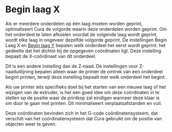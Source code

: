 Begin laag X
====
Als er meerdere onderdelen op één laag moeten worden geprint, optimaliseert Cura de volgorde waarin deze onderdelen worden geprint. Om het onderdeel te laten afkoelen voordat de volgende laag wordt geprint, wordt elke laag in ongeveer dezelfde volgorde geprint. De instellingen Begin Laag X en [Begin laag Y](layer_start_y.md) bepalen welk onderdeel het eerst wordt geprint: het gedeelte dat het dichtst bij de opgegeven coördinaten ligt. Deze instelling bepaalt de X-coördinaat van dit onderdeel.

Dit is een andere instelling dan de Z-naad. De instellingen voor Z-naaduitlijning bepalen alleen waar de printer de omtrek van een onderdeel begint printen, terwijl deze instelling bepaalt met welk onderdeel het begint.

Als uw printer iets specifieks doet bij het starten van een nieuwe laag of het wijzigen van de extruder, is het een goed idee om deze coördinaten in te stellen op de positie waar de printkop zal eindigen wanneer deze klaar is om door te gaan met printen. Dit minimaliseert verplaatsafstanden en vuil.

Deze coördinaten bevinden zich in het G-code coördinatensysteem, dat verschilt van het coördinatensysteem dat Cura gebruikt om de positie van objecten weer te geven.